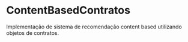 # ContentBasedContratos
Implementação de sistema de recomendação content based utilizando objetos de contratos.
